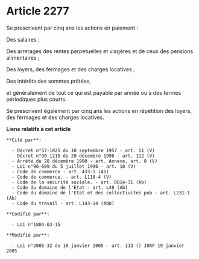 # Article 2277

Se prescrivent par cinq ans les actions en paiement :

Des salaires ;

Des arrérages des rentes perpétuelles et viagères et de ceux des pensions alimentaires ;

Des loyers, des fermages et des charges locatives ;

Des intérêts des sommes prêtées,

et généralement de tout ce qui est payable par année ou à des termes périodiques plus courts.

Se prescrivent également par cinq ans les actions en répétition des loyers, des fermages et des charges locatives.

**Liens relatifs à cet article**

	**Cité par**:

	  - Décret n°57-1025 du 10 septembre 1957 - art. 11 (V)
	  - Décret n°90-1215 du 20 décembre 1990 - art. 112 (V)
	  - Arrêté du 28 décembre 1990 - art. Annexe, art. 8 (V)
	  - Loi n°96-609 du 5 juillet 1996 - art. 10 (V)
	  - Code de commerce - art. 433-1 (Ab)
	  - Code de commerce. - art. L110-4 (V)
	  - Code de la sécurité sociale. - art. D814-31 (Ab)
	  - Code du domaine de l'Etat - art. L48 (Ab)
	  - Code du domaine de l'Etat et des collectivités pub - art. L231-1 (Ab)
	  - Code du travail - art. L143-14 (AbD)

	**Codifié par**:

	  - Loi n°1804-03-15

	**Modifié par**:

	  - Loi n°2005-32 du 18 janvier 2005 - art. 113 () JORF 19 janvier 2005
